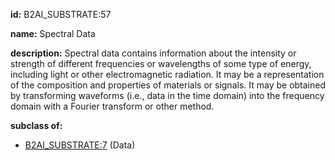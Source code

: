 **id:** B2AI_SUBSTRATE:57

**name:** Spectral Data

**description:** Spectral data contains information about the intensity or strength of different frequencies or wavelengths of some type of energy, including light or other electromagnetic radiation. It may be a representation of the composition and properties of materials or signals. It may be obtained by transforming waveforms (i.e., data in the time domain) into the frequency domain with a Fourier transform or other method.

**subclass of:**

- [B2AI_SUBSTRATE:7](../substrates/data.markdown) (Data)
